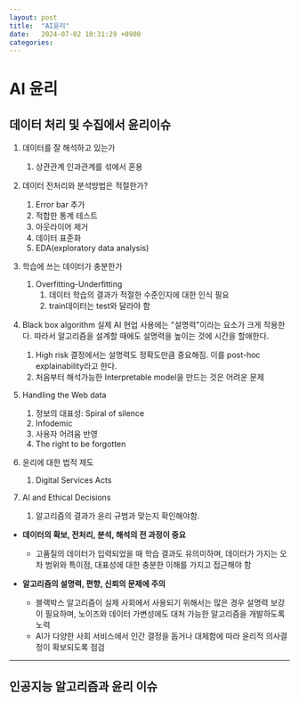 ```yaml
---
layout: post
title:  "AI윤리"
date:   2024-07-02 10:31:29 +0900
categories: 
---
```


# AI 윤리
## 데이터 처리 및 수집에서 윤리이슈

1. 데이터를 잘 해석하고 있는가
   1. 상관관계 인과관계를 섞에서 혼용  

2. 데이터 전처리와 분석방법은 적절한가?
   1. Error bar 추가
   2. 적합한 통계 테스트
   3. 아웃라이어 제거
   4. 데이터 표준화
   5. EDA(exploratory data analysis)

3. 학습에 쓰는 데이터가 충분한가
   1. Overfitting-Underfitting
      1. 데이터 학습의 결과가 적절한 수준인지에 대한 인식 필요
      2. train데이터는 test와 달라야 함
  
4. Black box algorithm
   실제 AI 현업 사용에는 "설명력"이라는 요소가 크게 작용한다. 따라서 알고리즘을 설계할 때에도  설명력을 높이는 것에 시간을 할애한다.
   1. High risk 결정에서는 설명력도 정확도만큼 중요해짐. 이를 post-hoc explainability라고 한다.
   2. 처음부터 해석가능한 Interpretable model을 만드는 것은 어려운 문제
  
5. Handling the Web data
   1. 정보의 대표성: Spiral of silence
   2. Infodemic
   3. 사용자 어려움 반영
   4. The right to be forgotten
 
6. 윤리에 대한 법적 제도
   1. Digital Services Acts
  
7. AI and Ethical Decisions
   1. 알고리즘의 결과가 윤리 규범과 맞는지 확인해야함.
  

- **데이터의 확보, 전처리, 분석, 해석의 전 과정이 중요**
  - 고품질의 데이터가 입력되었을 때 학습 결과도 유의미하며, 데이터가 가지는 오차 범위와 특이점, 대표성에 대한 충분한 이해를 가지고 접근해야 함

- **알고리즘의 설명력, 편향, 신뢰의 문제에 주의**
  - 블랙박스 알고리즘이 실제 사회에서 사용되기 위해서는 많은 경우 설명력 보강이 필요하며, 노이즈와 데이터 가변성에도 대처 가능한 알고리즘을 개발하도록 노력
  - AI가 다양한 사회 서비스에서 인간 결정을 돕거나 대체함에 따라 윤리적 의사결정이
확보되도록 점검

---
## 인공지능 알고리즘과 윤리 이슈
